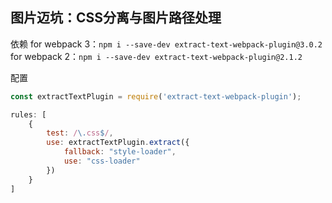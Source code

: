 ## 图片迈坑：CSS分离与图片路径处理

依赖
for webpack 3：`npm i --save-dev extract-text-webpack-plugin@3.0.2`
for webpack 2：`npm i --save-dev extract-text-webpack-plugin@2.1.2`

配置
```js
const extractTextPlugin = require('extract-text-webpack-plugin');

rules: [
    {
        test: /\.css$/, 
        use: extractTextPlugin.extract({
            fallback: "style-loader",
            use: "css-loader"
        })
    }
]
```